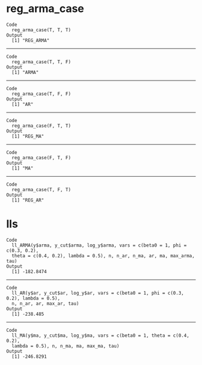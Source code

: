 # reg_arma_case

    Code
      reg_arma_case(T, T, T)
    Output
      [1] "REG_ARMA"

---

    Code
      reg_arma_case(T, T, F)
    Output
      [1] "ARMA"

---

    Code
      reg_arma_case(T, F, F)
    Output
      [1] "AR"

---

    Code
      reg_arma_case(F, T, T)
    Output
      [1] "REG_MA"

---

    Code
      reg_arma_case(F, T, F)
    Output
      [1] "MA"

---

    Code
      reg_arma_case(T, F, T)
    Output
      [1] "REG_AR"

# lls

    Code
      ll_ARMA(y$arma, y_cut$arma, log_y$arma, vars = c(beta0 = 1, phi = c(0.3, 0.2),
      theta = c(0.4, 0.2), lambda = 0.5), n, n_ar, n_ma, ar, ma, max_arma, tau)
    Output
      [1] -182.8474

---

    Code
      ll_AR(y$ar, y_cut$ar, log_y$ar, vars = c(beta0 = 1, phi = c(0.3, 0.2), lambda = 0.5),
      n, n_ar, ar, max_ar, tau)
    Output
      [1] -238.485

---

    Code
      ll_MA(y$ma, y_cut$ma, log_y$ma, vars = c(beta0 = 1, theta = c(0.4, 0.2),
      lambda = 0.5), n, n_ma, ma, max_ma, tau)
    Output
      [1] -246.8291

